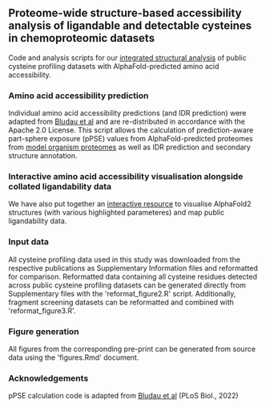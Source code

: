 ## Proteome-wide structure-based accessibility analysis of ligandable and detectable cysteines in chemoproteomic datasets
Code and analysis scripts for our [integrated structural analysis](https://doi.org/10.1016/j.chembiol.2023.06.021) of public cysteine profiling datasets with AlphaFold-predicted amino acid accessibility. 

### Amino acid accessibility prediction
Individual amino acid accessibility predictions (and IDR prediction) were adapted from [Bludau et al](https://doi.org/10.1371/journal.pbio.3001636) and are re-distributed in accordance with the Apache 2.0 License. This script allows the calculation of prediction-aware part-sphere exposure (pPSE) values from AlphaFold-predicted proteomes from [model organism proteomes](https://alphafold.ebi.ac.uk/download) as well as IDR prediction and secondary structure annotation.

### Interactive amino acid accessibility visualisation alongside collated ligandability data
We have also put together an [interactive resource](https://tatelab.shinyapps.io/alpaca-db/) to visualise AlphaFold2 structures (with various highlighted parameteres) and map public ligandability data.

### Input data
All cysteine profiling data used in this study was downloaded from the respective publications as Supplementary Information files and reformatted for comparison. Reformatted data containing all cysteine residues detected across public cysteine profiling datasets can be generated directly from Supplementary files with the 'reformat_figure2.R' script. Additionally, fragment screening datasets can be reformatted and combined with 'reformat_figure3.R'. 

### Figure generation
All figures from the corresponding pre-print can be generated from source data using the 'figures.Rmd' document. 

### Acknowledgements
pPSE calculation code is adapted from [Bludau et al](https://doi.org/10.1371/journal.pbio.3001636) (PLoS Biol., 2022)
